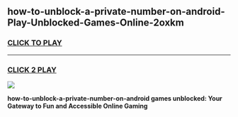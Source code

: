 
## how-to-unblock-a-private-number-on-android-Play-Unblocked-Games-Online-2oxkm
<h3>
<a href="https://premium76.site?title=how-to-unblock-a-private-number-on-android&ref=25A">CLICK TO PLAY</a></h3>
<hr>

<h3>
<a href="https://premium76.site?title=how-to-unblock-a-private-number-on-android&ref=25A">CLICK 2 PLAY</a>
  
</h3>

<a href="https://premium76.site?title=how-to-unblock-a-private-number-on-android&ref=25A"><img src="https://clearcache.store/games.png"></a>


**how-to-unblock-a-private-number-on-android games unblocked: Your Gateway to Fun and Accessible Online Gaming**
